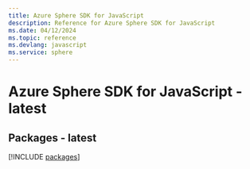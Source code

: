 ```yaml
---
title: Azure Sphere SDK for JavaScript
description: Reference for Azure Sphere SDK for JavaScript
ms.date: 04/12/2024
ms.topic: reference
ms.devlang: javascript
ms.service: sphere
---
```

# Azure Sphere SDK for JavaScript - latest
## Packages - latest
[!INCLUDE [packages](sphere-index.md)]